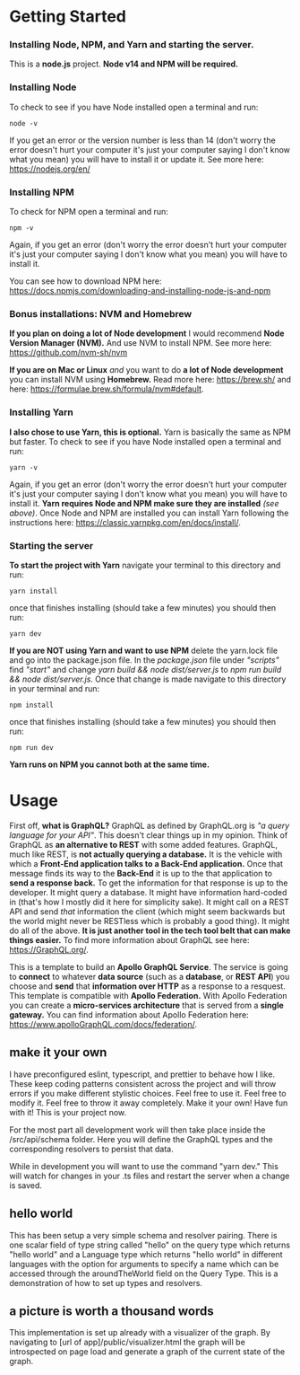# Getting Started

### Installing Node, NPM, and Yarn and starting the server.

This is a **node.js** project. **Node v14 and NPM will be required.**

### Installing Node

To check to see if you have Node installed open a terminal and run:

```
node -v
```

If you get an error or the version number is less than 14 (don't worry the error doesn't hurt your computer it's just your computer saying I don't know what you mean) you will have to install it or update it. See more here: https://nodejs.org/en/

### Installing NPM

To check for NPM open a terminal and run:

```
npm -v
```

Again, if you get an error (don't worry the error doesn't hurt your computer it's just your computer saying I don't know what you mean) you will have to install it.

You can see how to download NPM here: https://docs.npmjs.com/downloading-and-installing-node-js-and-npm

### Bonus installations: NVM and Homebrew

**If you plan on doing a lot of Node development** I would recommend **Node Version Manager (NVM).** And use NVM to install NPM. See more here: https://github.com/nvm-sh/nvm

**If you are on Mac or Linux** _and_ you want to do **a lot of Node development** you can install NVM using **Homebrew.** Read more here: https://brew.sh/ and here: https://formulae.brew.sh/formula/nvm#default.

### Installing Yarn

**I also chose to use Yarn, this is optional.** Yarn is basically the same as NPM but faster. To check to see if you have Node installed open a terminal and run:

```
yarn -v
```

Again, if you get an error (don't worry the error doesn't hurt your computer it's just your computer saying I don't know what you mean) you will have to install it. **Yarn requires Node and NPM make sure they are installed** _(see above)_. Once Node and NPM are installed you can install Yarn following the instructions here: https://classic.yarnpkg.com/en/docs/install/.

### Starting the server

**To start the project with Yarn** navigate your terminal to this directory and run:

```
yarn install
```

once that finishes installing (should take a few minutes) you should then run:

```
yarn dev
```

**If you are NOT using Yarn and want to use NPM** delete the yarn.lock file and go into the package.json file. In the _package.json_ file under _"scripts"_ find _"start"_ and change _yarn build && node dist/server.js_ to _npm run build && node dist/server.js_. Once that change is made navigate to this directory in your terminal and run:

```
npm install
```

once that finishes installing (should take a few minutes) you should then run:

```
npm run dev
```

**Yarn runs on NPM you cannot both at the same time.**


# Usage

First off, **what is GraphQL?** GraphQL as defined by GraphQL.org is _"a query language for your API"_. This doesn't clear things up in my opinion. Think of GraphQL as **an alternative to REST** with some added features. GraphQL, much like REST, is **not actually querying a database.** It is the vehicle with which a **Front-End application talks to a Back-End application.** Once that message finds its way to the **Back-End** it is up to the that application to **send a response back.** To get the information for that response is up to the developer. It might query a database. It might have information hard-coded in (that's how I mostly did it here for simplicity sake). It might call on a REST API and send _that_ information the client (which might seem backwards but the world might never be RESTless which is probably a good thing). It might do all of the above. **It is just another tool in the tech tool belt that can make things easier.** To find more information about GraphQL see here: https://GraphQL.org/.

This is a template to build an **Apollo GraphQL Service**. The service is going to **connect** to whatever **data source** (such as a **database**, or **REST API**) you choose and **send** that **information over HTTP** as a response to a resquest. This template is compatible with **Apollo Federation.** With Apollo Federation you can create a **micro-services architecture** that is served from a **single gateway.** You can find information about Apollo Federation here: https://www.apolloGraphQL.com/docs/federation/.

## make it your own

I have preconfigured eslint, typescript, and prettier to behave how I like. These keep coding patterns consistent across the project and will throw errors if you make different stylistic choices. Feel free to use it. Feel free to modify it. Feel free to throw it away completely. Make it your own! Have fun with it! This is your project now.

For the most part all development work will then take place inside the /src/api/schema folder. Here you will define the GraphQL types and the corresponding resolvers to persist that data.

While in development you will want to use the command "yarn dev." This will watch for changes in your .ts files and restart the server when a change is saved.

## hello world

This has been setup a very simple schema and resolver pairing. There is one scalar field of type string called "hello" on the query type which returns "hello world" and a Language type which returns "hello world" in different languages with the option for arguments to specify a name which can be accessed through the aroundTheWorld field on the Query Type. This is a demonstration of how to set up types and resolvers.

## a picture is worth a thousand words

This implementation is set up already with a visualizer of the graph. By navigating to [url of app]/public/visualizer.html the graph will be introspected on page load and generate a graph of the current state of the graph.

